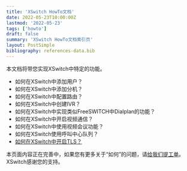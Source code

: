 ```yaml
---
title: 'XSwitch HowTo文档'
date: 2022-05-23T10:00:00Z
lastmod: '2022-05-23'
tags: ['howto']
draft: false
summary: 'XSwitch HowTo文档索引页'
layout: PostSimple
bibliography: references-data.bib
---
```


本文档将带您实现XSwitch中特定的功能。

- 如何在XSwitch中添加用户？
- 如何在XSwitch中添加分机？
- 如何在XSwitch中配置路由？
- 如何在XSwitch中创建IVR？
- 如何在XSwitch中实现类似FreeSWITCH中Dialplan的功能？
- 如何在XSwitch中开启视频通信？
- 如何在XSwitch中使用视频会议功能？
- 如何在XSwitch使用呼叫中心队列？
- [如何在XSwitch中开启TLS？](/pages/howto/tls/)

本页面内容正在完善中，如果您有更多关于“如何”的问题，请[给我们提工单](https://git.xswitch.cn/xswitch/docs/issues/1)。XSwitch感谢您的支持。

